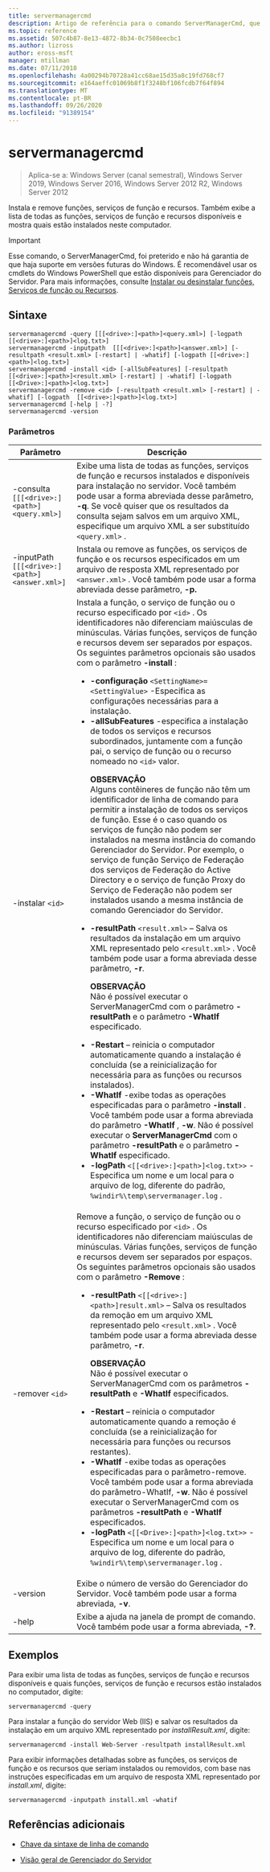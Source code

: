 ```yaml
---
title: servermanagercmd
description: Artigo de referência para o comando ServerManagerCmd, que instala e remove funções, serviços de função e recursos.
ms.topic: reference
ms.assetid: 507c4b87-8e13-4872-8b34-0c7508eecbc1
ms.author: lizross
author: eross-msft
manager: mtillman
ms.date: 07/11/2018
ms.openlocfilehash: 4a00294b70728a41cc68ae15d35a8c19fd768cf7
ms.sourcegitcommit: e164aeffc01069b8f1f3248bf106fcdb7f64f894
ms.translationtype: MT
ms.contentlocale: pt-BR
ms.lasthandoff: 09/26/2020
ms.locfileid: "91389154"
---
```

# <a name="servermanagercmd"></a>servermanagercmd

> Aplica-se a: Windows Server (canal semestral), Windows Server 2019, Windows Server 2016, Windows Server 2012 R2, Windows Server 2012

Instala e remove funções, serviços de função e recursos. Também exibe a lista de todas as funções, serviços de função e recursos disponíveis e mostra quais estão instalados neste computador.

> [!IMPORTANT]
> Esse comando, o ServerManagerCmd, foi preterido e não há garantia de que haja suporte em versões futuras do Windows. É recomendável usar os cmdlets do Windows PowerShell que estão disponíveis para Gerenciador do Servidor. Para mais informações, consulte [Instalar ou desinstalar funções, Serviços de função ou Recursos](/administration/server-manager/install-or-uninstall-roles-role-services-or-features).

## <a name="syntax"></a>Sintaxe

```
servermanagercmd -query [[[<drive>:]<path>]<query.xml>] [-logpath [[<drive>:]<path>]<log.txt>]
servermanagercmd -inputpath  [[[<drive>:]<path>]<answer.xml>] [-resultpath <result.xml> [-restart] | -whatif] [-logpath [[<drive>:]<path>]<log.txt>]
servermanagercmd -install <id> [-allSubFeatures] [-resultpath [[<drive>:]<path>]<result.xml> [-restart] | -whatif] [-logpath [[<Drive>:]<path>]<log.txt>]
servermanagercmd -remove <id> [-resultpath <result.xml> [-restart] | -whatif] [-logpath  [[<drive>:]<path>]<log.txt>]
servermanagercmd [-help | -?]
servermanagercmd -version
```

### <a name="parameters"></a>Parâmetros

| Parâmetro | Descrição |
|--|--|
| -consulta `[[[<drive>:]<path>]<query.xml>]` | Exibe uma lista de todas as funções, serviços de função e recursos instalados e disponíveis para instalação no servidor. Você também pode usar a forma abreviada desse parâmetro, **-q**. Se você quiser que os resultados da consulta sejam salvos em um arquivo XML, especifique um arquivo XML a ser substituído `<query.xml>` . |
| -inputPath  `[[[<drive>:]<path>]<answer.xml>]` | Instala ou remove as funções, os serviços de função e os recursos especificados em um arquivo de resposta XML representado por `<answer.xml>` . Você também pode usar a forma abreviada desse parâmetro, **-p.** |
| -instalar `<id>` | Instala a função, o serviço de função ou o recurso especificado por `<id>` . Os identificadores não diferenciam maiúsculas de minúsculas. Várias funções, serviços de função e recursos devem ser separados por espaços. Os seguintes parâmetros opcionais são usados com o parâmetro **-install** :<ul><li>**-configuração** `<SettingName>=<SettingValue>` -Especifica as configurações necessárias para a instalação.</li><li>**-allSubFeatures** -especifica a instalação de todos os serviços e recursos subordinados, juntamente com a função pai, o serviço de função ou o recurso nomeado no `<id>` valor.<p>**OBSERVAÇÃO**<br>Alguns contêineres de função não têm um identificador de linha de comando para permitir a instalação de todos os serviços de função. Esse é o caso quando os serviços de função não podem ser instalados na mesma instância do comando Gerenciador do Servidor. Por exemplo, o serviço de função Serviço de Federação dos serviços de Federação do Active Directory e o serviço de função Proxy do Serviço de Federação não podem ser instalados usando a mesma instância de comando Gerenciador do Servidor.</li><li>**-resultPath** `<result.xml>` – Salva os resultados da instalação em um arquivo XML representado pelo `<result.xml>` . Você também pode usar a forma abreviada desse parâmetro, **-r**.<p>**OBSERVAÇÃO**<br>Não é possível executar o ServerManagerCmd com o parâmetro **-resultPath** e o parâmetro **-WhatIf** especificado.</li><li>**-Restart** – reinicia o computador automaticamente quando a instalação é concluída (se a reinicialização for necessária para as funções ou recursos instalados).</li><li>**-WhatIf** -exibe todas as operações especificadas para o parâmetro **-install** . Você também pode usar a forma abreviada do parâmetro **-WhatIf** , **-w**. Não é possível executar o **ServerManagerCmd** com o parâmetro **-resultPath** e o parâmetro **-WhatIf** especificado.</li><li>**-logPath** `<[[<drive>:]<path>]<log.txt>>` -Especifica um nome e um local para o arquivo de log, diferente do padrão, `%windir%\temp\servermanager.log` .</li></ul> |
| -remover `<id>` | Remove a função, o serviço de função ou o recurso especificado por `<id>` . Os identificadores não diferenciam maiúsculas de minúsculas. Várias funções, serviços de função e recursos devem ser separados por espaços. Os seguintes parâmetros opcionais são usados com o parâmetro **-Remove** :<ul><li>**-resultPath** `<[[<drive>:]<path>]result.xml>` – Salva os resultados da remoção em um arquivo XML representado pelo `<result.xml>` . Você também pode usar a forma abreviada desse parâmetro, **-r**.<p>**OBSERVAÇÃO**<br>Não é possível executar o ServerManagerCmd com os parâmetros **-resultPath** e **-WhatIf** especificados.</li><li>**-Restart** – reinicia o computador automaticamente quando a remoção é concluída (se a reinicialização for necessária para funções ou recursos restantes).</li><li>**-WhatIf** -exibe todas as operações especificadas para o parâmetro-remove. Você também pode usar a forma abreviada do parâmetro-WhatIf, **-w**. Não é possível executar o ServerManagerCmd com os parâmetros **-resultPath** e **-WhatIf** especificados.</li><li>**-logPath** `<[[<Drive>:]<path>]<log.txt>>` -Especifica um nome e um local para o arquivo de log, diferente do padrão, `%windir%\temp\servermanager.log` .</li></ul> |
| -version | Exibe o número de versão do Gerenciador do Servidor. Você também pode usar a forma abreviada, **-v**. |
| -help | Exibe a ajuda na janela de prompt de comando. Você também pode usar a forma abreviada, **-?**. |

## <a name="examples"></a>Exemplos

Para exibir uma lista de todas as funções, serviços de função e recursos disponíveis e quais funções, serviços de função e recursos estão instalados no computador, digite:

```
servermanagercmd -query
```

Para instalar a função do servidor Web (IIS) e salvar os resultados da instalação em um arquivo XML representado por *installResult.xml*, digite:

```
servermanagercmd -install Web-Server -resultpath installResult.xml
```

Para exibir informações detalhadas sobre as funções, os serviços de função e os recursos que seriam instalados ou removidos, com base nas instruções especificadas em um arquivo de resposta XML representado por *install.xml*, digite:

```
servermanagercmd -inputpath install.xml -whatif
```

## <a name="additional-references"></a>Referências adicionais

- [Chave da sintaxe de linha de comando](command-line-syntax-key.md)

- [Visão geral de Gerenciador do Servidor](/administration/server-manager/server-manager)
